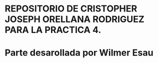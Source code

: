 # REPOSITORIO DE CRISTOPHER JOSEPH ORELLANA RODRIGUEZ PARA LA PRACTICA 4.
# Parte desarollada por Wilmer Esau

